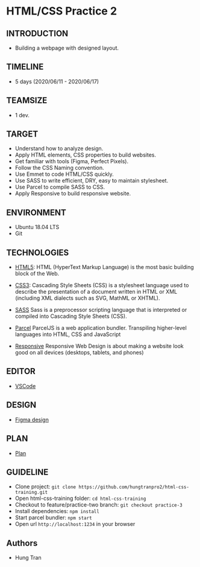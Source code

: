 # HTML/CSS Practice 2
## INTRODUCTION
- Building a webpage with designed layout.
## TIMELINE
- 5 days (2020/06/11 - 2020/06/17)
## TEAMSIZE
- 1 dev.
## TARGET
- Understand how to analyze design.
- Apply HTML elements, CSS properties to build websites.
- Get familiar with tools (Figma, Perfect Pixels).
- Follow the CSS Naming convention.
- Use Emmet to code HTML/CSS quickly.
- Use SASS to write efficient, DRY, easy to maintain stylesheet.
- Use Parcel to compile SASS to CSS.
- Apply Responsive to build responsive website.
## ENVIRONMENT
- Ubuntu 18.04 LTS
- Git
## TECHNOLOGIES
- [HTML5](https://developer.mozilla.org/en-US/docs/Web/HTML): HTML (HyperText Markup Language) is the most basic building block of the Web.
- [CSS3](https://developer.mozilla.org/en-US/docs/Web/CSS): Cascading Style Sheets (CSS) is a stylesheet language used to describe the presentation of a document written in HTML or XML (including XML dialects such as SVG, MathML or XHTML).
- [SASS](https://sass-lang.com/) Sass is a preprocessor scripting language that is interpreted or compiled into Cascading Style Sheets (CSS).
- [Parcel](https://parceljs.org/) ParcelJS is a web application bundler. Transpiling higher-level languages into HTML, CSS and JavaScript

- [Responsive](https://developer.mozilla.org/en-US/docs/Web/CSS/Media_Queries) Responsive Web Design is about making a website look good on all devices (desktops, tablets, and phones)
## EDITOR
- [VSCode](https://code.visualstudio.com/)
## DESIGN
- [Figma design](https://www.figma.com/file/3NPM1Zv0H1Vw16rEmYdoJS/Hofmann-UI-Kit-Page-Templates-Copy?node-id=0%3A368)
## PLAN
- [Plan](https://docs.google.com/document/d/1R2GO6s5adDUUCoAZSMiByGpThfaBO0BONCTi8jm6M6c/edit?usp=sharing)
## GUIDELINE
- Clone project: `git clone https://github.com/hungtranpro2/html-css-training.git`
- Open html-css-training folder: `cd html-css-training`
- Checkout to feature/practice-two branch: `git checkout practice-3`
- Install dependencies: `npm install`
- Start parcel bundler: `npm start`
- Open url `http://localhost:1234` in your browser
## Authors
- Hung Tran